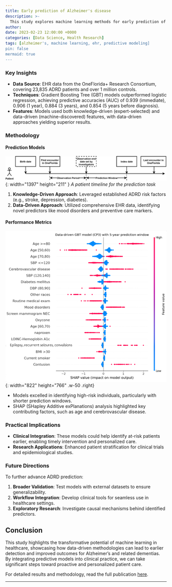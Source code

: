 ```yaml
---
title: Early prediction of Alzheimer's disease
description: >-
  This study explores machine learning methods for early prediction of ADRD using RWD from EHRs. Four computable phenotypes (CPs) identified cases with a 1:10 control match. Logistic regression and gradient boosting tree models were applied across prediction windows of 0, 1, 3, and 5 years. The data-driven model achieved an AUC of 0.854 for 5-year prediction.
author: 
date: 2023-02-23 12:00:00 +0000
categories: [Data Science, Health Research]
tags: [alzheimer's, machine learning, ehr, predictive modeling]
pin: false
mermaid: true
---
```


### Key Insights

- **Data Source**: EHR data from the OneFlorida+ Research Consortium, covering 23,835 ADRD patients and over 1 million controls.
- **Techniques**: Gradient Boosting Tree (GBT) models outperformed logistic regression, achieving predictive accuracies (AUC) of 0.939 (immediate), 0.906 (1 year), 0.884 (3 years), and 0.854 (5 years before diagnosis).
- **Features**: Models used both knowledge-driven (expert-selected) and data-driven (machine-discovered) features, with data-driven approaches yielding superior results.

### Methodology
#### **Prediction Models**

![Desktop View](/assets/img/ad_prediction_patient_timeline.png){: width="1397" height="211" }
_A patient timeline for the prediction task_

1. **Knowledge-Driven Approach**: Leveraged established ADRD risk factors (e.g., stroke, depression, diabetes).
2. **Data-Driven Approach**: Utilized comprehensive EHR data, identifying novel predictors like mood disorders and preventive care markers.

#### **Performance Metrics**
![Desktop View](/assets/img/ad_prediction_shap_dd_cp3_gpt_5y.png){: width="822" height="766" .w-50 .right}
- Models excelled in identifying high-risk individuals, particularly with shorter prediction windows.
- SHAP (SHapley Additive exPlanations) analysis highlighted key contributing factors, such as age and cerebrovascular disease.

### Practical Implications

- **Clinical Integration**: These models could help identify at-risk patients earlier, enabling timely intervention and personalized care.
- **Research Applications**: Enhanced patient stratification for clinical trials and epidemiological studies.

### Future Directions

To further advance ADRD prediction:
1. **Broader Validation**: Test models with external datasets to ensure generalizability.
2. **Workflow Integration**: Develop clinical tools for seamless use in healthcare settings.
3. **Exploratory Research**: Investigate causal mechanisms behind identified predictors.

## Conclusion

This study highlights the transformative potential of machine learning in healthcare, showcasing how data-driven methodologies can lead to earlier detection and improved outcomes for Alzheimer’s and related dementias. By integrating predictive models into clinical practice, we can take significant steps toward proactive and personalized patient care.

For detailed results and methodology, read the full publication [here](https://alz-journals.onlinelibrary.wiley.com/doi/10.1002/alz.12967).


---
